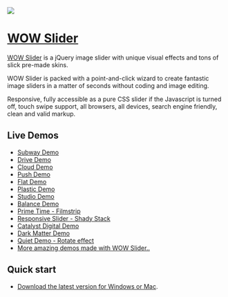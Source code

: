 <a href="http://wowslider.com/">
  <img src="http://wowslider.com/images/wowslider-demos800.jpg">
</a>

# [WOW Slider](http://wowslider.com/)

[WOW Slider](http://wowslider.com/) is a jQuery image slider with unique  visual effects 
and tons of slick pre-made skins. 

WOW Slider is packed with a point-and-click wizard to create fantastic image sliders in a matter of seconds without 
coding and image editing. 

Responsive, fully accessible as a pure CSS slider if the Javascript is turned off, touch swipe support, 
all browsers, all devices,  search engine friendly, clean and valid markup. 

## Live Demos
*    [Subway Demo](http://www.wowslider.com/web-photo-gallery-subway-basic.html "Web Photo Gallery - Subway Template Demo with Basic effect")
*    [Drive Demo](http://www.wowslider.com/online-photo-gallery-drive-rotate.html "Online Photo Gallery - Drive Template Demo with Rotate effect")
*    [Cloud Demo](http://www.wowslider.com/photo-slider-cloud-fly.html "Photo Slider - Cloud Template Demo with Fly effect")
*    [Push Demo](http://www.wowslider.com/css-image-gallery-push-stack.html "CSS Image Gallery - Push Template Demo with Stack effect")
*    [Flat Demo](http://www.wowslider.com/jquery-slideshow-flat-slices.html "jQuery Slideshow - Flat Template Demo with Slices effect")
*    [Plastic Demo](http://wowslider.com/css-slideshow-plastic-squares.html "CSS Slideshow - Plastic Template Demo with Squares effect")
*    [Studio Demo](http://www.wowslider.com/css-slideshow-studio-fade.html "CSS Slideshow - Studio Template Demo with Fade effect")
*    [Balance Demo](http://www.wowslider.com/online-photo-slideshow-balance-blast.html "Online Photo Slideshow - Balance Template Demo")
*    [Prime Time - Filmstrip](http://wowslider.com/jquery-image-scroller-prime-time-linear-demo.html "jQuery Image Scroller - Prime Time Template Demo with Basic linear effect")
*    [Responsive Slider - Shady Stack](view-source:http://wowslider.com/wordpress-gallery-css-shady-stack-v-demo.html "Responsive Slider - Wordpress Shady Stack Demo")
*    [Catalyst Digital Demo](http://www.wowslider.com/jquery-picture-slider-catalyst-digital-stack-demo.html "jQuery Picture Slider - Catalyst Digital Template Demo with Stack effect")
*    [Dark Matter Demo](http://www.wowslider.com/free-image-slider-dark-matter-squares-demo.html "Free image slider - Dark Matter Demo with Squares effect")
*    [Quiet Demo - Rotate effect](http://www.wowslider.com/javascript-slideshow-quiet-rotate-demo.html "Javascript Slideshow - Quiet Template Demo with Rotate effect")
*    [More amazing demos made with WOW Slider..](http://wowslider.com/jquery-image-rotator-terse-blur-demo.html "jQuery Slider - Terse Blur") 


## Quick start

* [Download the latest version for Windows or Mac](http://wowslider.com/).




